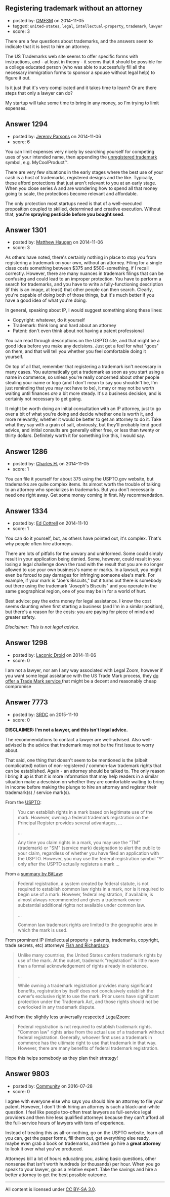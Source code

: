 ## Registering trademark without an attorney

- posted by: [OMFSM](https://stackexchange.com/users/5210285/omfsm) on 2014-11-05
- tagged: `united-states`, `legal`, `intellectual-property`, `trademark`, `lawyer`
- score: 3

There are a few questions about trademarks, and the answers seem to indicate that it is best to hire an attorney.

The US Trademarks web site seems to offer specific forms with instructions, and - at least in theory - it seems that it should be possible for a college educated person (who was able to successfully fill all the necessary immigration forms to sponsor a spouse without legal help) to figure it out.

Is it just that it's very complicated and it takes time to learn? Or are there steps that only a lawyer can do?

My startup will take some time to bring in any money, so I'm trying to limit expenses.


## Answer 1294

- posted by: [Jeremy Parsons](https://stackexchange.com/users/497810/jeremy-parsons) on 2014-11-06
- score: 6

<p>You can limit expenses very nicely by searching yourself for competing uses of your intended name, then appending the <a href="http://en.wikipedia.org/wiki/Unregistered_trademark">unregistered trademark</a> symbol, e.g. MyCoolProduct™.</p>

<p>There are very few situations in the early stages where the best use of your cash is a host of trademarks, registered designs and the like. Typically, these afford protections that just aren't relevant to you at an early stage. When you close series A and are wondering how to spend all that money going to scale, the protections become relevant and affordable.</p>

<p>The only protection most startups need is that of a well-executed proposition coupled to skilled, determined and creative execution. Without that, <strong>you're spraying pesticide before you bought seed</strong>.</p>



## Answer 1301

- posted by: [Matthew Haugen](https://stackexchange.com/users/1325646/matthew-haugen) on 2014-11-06
- score: 3

As others have noted, there's certainly nothing in place to stop you from registering a trademark on your own, without an attorney. Filing for a single class costs something between $375 and $500-something, if I recall correctly. However, there are many nuances in trademark filings that can be confusing and could lead to an improper protection. You have to perform a search for trademarks, and you have to write a fully-functioning description (if this is an image, at least) that other people can then search. Clearly, you're capable of doing both of those things, but it's much better if you have a good idea of what you're doing.

In general, speaking about IP, I would suggest something along these lines:

* Copyright: whatever, do it yourself
* Trademark: think long and hard about an attorney
* Patent: don't even think about not having a patent professional

You can read through descriptions on the USPTO site, and that might be a good idea before you make any decisions. Just get a feel for what "goes" on them, and that will tell you whether you feel comfortable doing it yourself.

On top of all that, remember that registering a trademark isn't necessary in many cases. You automatically get a trademark as soon as you start using a name in commerce, so unless you're really concerned about other people stealing your name or logo (and I don't mean to say you shouldn't be, I'm just reminding that you may not have to be), it may or may not be worth waiting until finances *are* a bit more steady. It's a business decision, and is certainly not necessary to get going.

It might be worth doing an initial consultation with an IP attorney, just to go over a bit of what you're doing and decide whether one is worth it, and more relevantly, whether it would be better to get an attorney to do it. Take what they say with a grain of salt, obviously, but they'll probably lend good advice, and initial consults are generally either free, or less than twenty or thirty dollars. Definitely worth it for something like this, I would say.


## Answer 1286

- posted by: [Charles H.](https://stackexchange.com/users/1712396/charles-h) on 2014-11-05
- score: 1

You can file it yourself for about 375 using the USPTO.gov website, but trademarks are quite complex items.  Its almost worth the trouble of talking to an attorney who specializes in trademarks.  But you don't necessarily need one right away.  Get some money coming in first.  My recommendation.


## Answer 1334

- posted by: [Ed Cottrell](https://stackexchange.com/users/2348349/ed-cottrell) on 2014-11-10
- score: 1

You can do it yourself, but, as others have pointed out, it's complex. That's why people often hire attorneys.

There are lots of pitfalls for the unwary and uninformed. Some could simply result in your application being denied. Some, however, could result in you losing a legal challenge down the road with the result that you are no longer allowed to use your own business's name or marks. In a lawsuit, you might even be forced to pay damages for infringing someone else's mark. For example, if your mark is "Joe's Biscuits," but it turns out there is somebody out there using the trademark "Joseph's Biscuits" and you operate in the same geographical region, one of you may be in for a world of hurt.

Best advice: pay the extra money for legal assistance. I know the cost seems daunting when first starting a business (and I'm in a similar position), but there's a reason for the costs: you are paying for piece of mind and greater safety. 

*Disclaimer: This is not legal advice.*


## Answer 1298

- posted by: [Laconic Droid](https://stackexchange.com/users/3920235/laconic-droid) on 2014-11-06
- score: 0

<p>I am not a lawyer, nor am I any way associated with Legal Zoom, however if you want some legal assistance with the US Trade Mark process, they <a href="http://www.legalzoom.com/trademarks/trademarks-overview.html" rel="nofollow">do offer a Trade Mark service </a>that might be a decent and reasonably cheap compromise</p>



## Answer 7773

- posted by: [SRDC](https://stackexchange.com/users/5438059/srdc) on 2015-11-10
- score: 0

<p><strong>DISCLAIMER: I'm not a lawyer, and this isn't legal advice.</strong></p>

<p>The recommendations to contact a lawyer are well-advised. Also well-advised is the advice that trademark may not be the first issue to worry about.</p>

<p>That said, one thing that doesn't seem to be mentioned is the (albeit complicated) notion of non-registered / common-law trademark rights that can be established. Again - an attorney should be talked to. The only reason I bring it up is that it is more information that may help readers in a similar situation make a descision on whether they are comfortable waiting to bring in income before making the plunge to hire an attorney and register their trademark(s) / service mark(s).</p>

<p>From the <a href="http://www.uspto.gov/trademarks/basics/register.jsp" rel="nofollow">USPTO</a>:</p>

<blockquote>
  <p>You can establish rights in a mark based on legitimate use of the mark. However, owning a federal trademark registration on the Principal Register provides several advantages, ...</p>
  
  <p>...</p>
  
  <p>Any time you claim rights in a mark, you may use the "TM" (trademark) or "SM" (service mark) designation to alert the public to your claim, regardless of whether you have filed an application with the USPTO. However, you may use the federal registration symbol "®" only after the USPTO actually registers a mark ...</p>
</blockquote>

<p>From a <a href="http://www.bitlaw.com/trademark/common.html" rel="nofollow">summary by BitLaw</a>:</p>

<blockquote>
  <p>Federal registration, a system created by federal statute, is not required to establish common law rights in a mark, nor is it required to begin use of a mark. However, federal registration, if available, is almost always recommended and gives a trademark owner substantial additional rights not available under common law.</p>
  
  <p>...</p>
  
  <p>Common law trademark rights are limited to the geographic area in which the mark is used.</p>
</blockquote>

<p>From prominent IP (intellectual property = patents, trademarks, copyright, trade secrets, etc) attorneys <a href="http://www.fr.com/news/prior-user-vs-federal-registrant-whose-mark-is-it-anyway1/" rel="nofollow">Fish and Richardson</a>:</p>

<blockquote>
  <p>Unlike many countries, the United States confers trademark rights by use of the mark. At the outset, trademark “registration” is little more than a formal acknowledgement of rights already in existence. </p>
  
  <p>...</p>
  
  <p>While owning a trademark registration provides many significant benefits, registration by itself does not conclusively establish the owner’s exclusive right to use the mark. Prior users have significant protection under the Trademark Act, and those rights should not be overlooked in any trademark dispute.</p>
</blockquote>

<p>And from the slightly less universally respected <a href="https://www.legalzoom.com/knowledge/trademark/faq/common-law-trademark-rights" rel="nofollow">LegalZoom</a>:</p>

<blockquote>
  <p>Federal registration is not required to establish trademark rights. "Common law" rights arise from the actual use of a trademark without federal registration. Generally, whoever first uses a trademark in commerce has the ultimate right to use that trademark in that way. However, there are many benefits of federal trademark registration. </p>
</blockquote>

<p>Hope this helps somebody as they plan their strategy!</p>



## Answer 9803

- posted by: [Community](https://stackexchange.com/users/-1/community) on 2016-07-28
- score: 0

I agree with everyone else who says you should hire an attorney to file your patent. However, I don't think hiring an attorney is such a black-and-white question. I feel like people too-often treat lawyers as full-service legal providers and then hire less qualified attorneys because they can't afford all the full-service hours of lawyers with tons of experience.

Instead of treating this as all-or-nothing, go on the USPTO website, learn all you can, get the paper forms, fill them out, get everything else ready, maybe even grab a book on trademarks, and then go hire a **great attorney** to look it over what you've produced.

Attorneys bill a lot of hours educating you, asking basic questions, other nonsense that isn't worth hundreds (or thousands) per hour. When you go speak to your lawyer, go as a relative expert. Take the savings and hire a better attorney to get the best possible outcome.



---

All content is licensed under [CC BY-SA 3.0](https://creativecommons.org/licenses/by-sa/3.0/).
